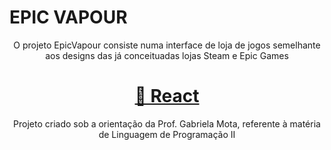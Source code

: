 <h1> EPIC VAPOUR </h1>
<p align="center">O projeto EpicVapour consiste numa interface de loja de jogos semelhante aos designs das já conceituadas lojas Steam e Epic Games</p>
<h1 align="center">
    <a href="https://pt-br.reactjs.org/">🔗 React</a>
</h1>
<p align="center">Projeto criado sob a orientação da Prof. Gabriela Mota, referente à matéria de Linguagem de Programação II</p>
